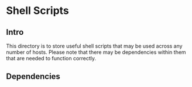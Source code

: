 # Shell Scripts

## Intro
This directory is to store useful shell scripts that may be used across any number of hosts. Please note that there may be dependencies within them that are needed to function correctly.

## Dependencies
